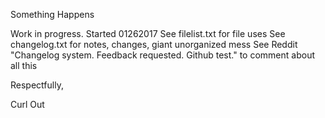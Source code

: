 Something Happens

Work in progress.  Started 01262017
See filelist.txt for file uses
See changelog.txt for notes, changes, giant unorganized mess
See Reddit "Changelog system.  Feedback requested.  Github test." to comment about all this

Respectfully,

Curl Out